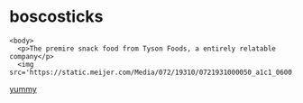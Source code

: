 # boscosticks

<!DOCTYPE html>
  <head>
  <title>bosco sticks</title>
  </head>
    
    <body>
      <p>The premire snack food from Tyson Foods, a entirely relatable company</p>
      <img src='https://static.meijer.com/Media/072/19310/0721931000050_a1c1_0600.png'/>
  <p>
      <a href="http://www.tysonfoodservice.com/products/groups/handheld-products/bosco-sticks">yummy</a>
  </p>
    </body>
